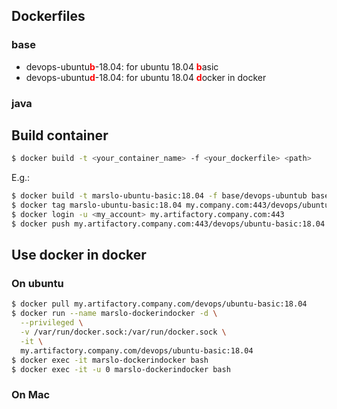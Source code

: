## Dockerfiles
### base

- devops-ubuntu<b style='color:red'>b</b>-18.04: for ubuntu 18.04 <b style='color:red'>b</b>asic
- devops-ubuntu<b style='color:red'>d</b>-18.04: for ubuntu 18.04 <b style='color:red'>d</b>ocker in docker

### java

## Build container
```sh
$ docker build -t <your_container_name> -f <your_dockerfile> <path>
```
E.g.:
```sh
$ docker build -t marslo-ubuntu-basic:18.04 -f base/devops-ubuntub base/
$ docker tag marslo-ubuntu-basic:18.04 my.company.com:443/devops/ubuntu-basic:18.04
$ docker login -u <my_account> my.artifactory.company.com:443
$ docker push my.artifactory.company.com:443/devops/ubuntu-basic:18.04
```
## Use docker in docker
### On ubuntu
```sh
$ docker pull my.artifactory.company.com/devops/ubuntu-basic:18.04
$ docker run --name marslo-dockerindocker -d \
  --privileged \
  -v /var/run/docker.sock:/var/run/docker.sock \
  -it \
  my.artifactory.company.com/devops/ubuntu-basic:18.04
$ docker exec -it marslo-dockerindocker bash                            # for devops account
$ docker exec -it -u 0 marslo-dockerindocker bash                       # for root account
```
### On Mac

